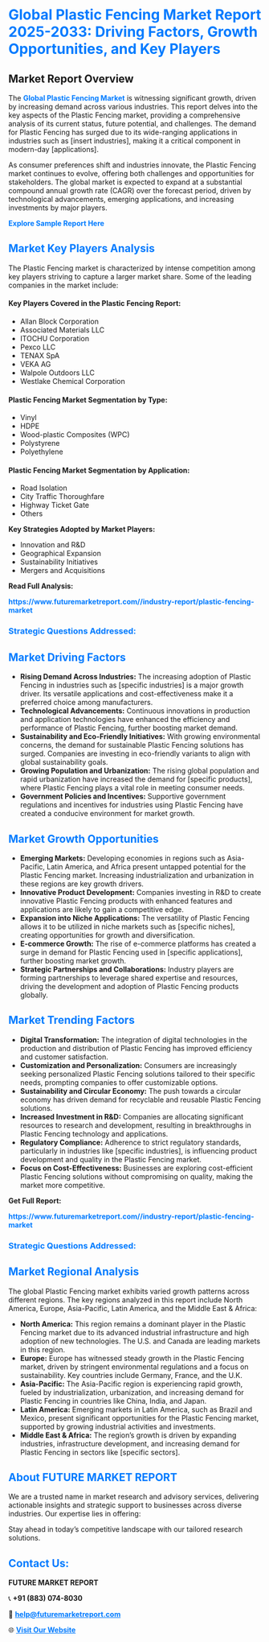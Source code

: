 <h1 style="color: #007BFF;">Global Plastic Fencing Market Report 2025-2033: Driving Factors, Growth Opportunities, and Key Players</h1>

<section id="overview">
<h2>Market Report Overview</h2>
<p>The <a href="https://www.futuremarketreport.com//industry-report/plastic-fencing-market" style="color: #007BFF; text-decoration: none;"><strong>Global Plastic Fencing Market</strong></a> is witnessing significant growth, driven by increasing demand across various industries. This report delves into the key aspects of the Plastic Fencing market, providing a comprehensive analysis of its current status, future potential, and challenges. The demand for Plastic Fencing has surged due to its wide-ranging applications in industries such as [insert industries], making it a critical component in modern-day [applications].</p>
<p>As consumer preferences shift and industries innovate, the Plastic Fencing market continues to evolve, offering both challenges and opportunities for stakeholders. The global market is expected to expand at a substantial compound annual growth rate (CAGR) over the forecast period, driven by technological advancements, emerging applications, and increasing investments by major players.</p>
</section>

<section id="overview">
<p><a href="https://www.futuremarketreport.com//request-sample/reportId=58480" style="color: #007BFF; text-decoration: none;"><strong>Explore Sample Report Here</strong></a></p>
</section>

<section id="key-players">
<h2 style="color: #007BFF;">Market Key Players Analysis</h2>
<p>The Plastic Fencing market is characterized by intense competition among key players striving to capture a larger market share. Some of the leading companies in the market include:</p>
<h4>Key Players Covered in the Plastic Fencing Report:</h4>
<ul><li>Allan Block Corporation</li><li>Associated Materials LLC</li><li>ITOCHU Corporation</li><li>Pexco LLC</li><li>TENAX SpA</li><li>VEKA AG</li><li>Walpole Outdoors LLC</li><li>Westlake Chemical Corporation</li></ul>
<h4>Plastic Fencing Market Segmentation by Type:</h4>
<ul><li>Vinyl</li><li>HDPE</li><li>Wood-plastic Composites (WPC)</li><li>Polystyrene</li><li>Polyethylene</li></ul>

<h4>Plastic Fencing Market Segmentation by Application:</h4>
<ul><li>Road Isolation</li><li>City Traffic Thoroughfare</li><li>Highway Ticket Gate</li><li>Others</li></ul>
<p><strong>Key Strategies Adopted by Market Players:</strong></p>
<ul>
<li>Innovation and R&D</li>
<li>Geographical Expansion</li>
<li>Sustainability Initiatives</li>
<li>Mergers and Acquisitions</li>
</ul>
</section>

<section>
<p><strong>Read Full Analysis: </strong></p><a href="https://www.futuremarketreport.com//industry-report/plastic-fencing-market" style="color: #007BFF; text-decoration: none;"><strong>https://www.futuremarketreport.com//industry-report/plastic-fencing-market</strong></a>
<h3 style="color: #007BFF;">Strategic Questions Addressed:</h3>
</section>

<section id="driving-factors">
<h2 style="color: #007BFF;">Market Driving Factors</h2>
<ul>
<li><strong>Rising Demand Across Industries:</strong> The increasing adoption of Plastic Fencing in industries such as [specific industries] is a major growth driver. Its versatile applications and cost-effectiveness make it a preferred choice among manufacturers.</li>
<li><strong>Technological Advancements:</strong> Continuous innovations in production and application technologies have enhanced the efficiency and performance of Plastic Fencing, further boosting market demand.</li>
<li><strong>Sustainability and Eco-Friendly Initiatives:</strong> With growing environmental concerns, the demand for sustainable Plastic Fencing solutions has surged. Companies are investing in eco-friendly variants to align with global sustainability goals.</li>
<li><strong>Growing Population and Urbanization:</strong> The rising global population and rapid urbanization have increased the demand for [specific products], where Plastic Fencing plays a vital role in meeting consumer needs.</li>
<li><strong>Government Policies and Incentives:</strong> Supportive government regulations and incentives for industries using Plastic Fencing have created a conducive environment for market growth.</li>
</ul>
</section>

<section id="growth-opportunities">
<h2 style="color: #007BFF;">Market Growth Opportunities</h2>
<ul>
<li><strong>Emerging Markets:</strong> Developing economies in regions such as Asia-Pacific, Latin America, and Africa present untapped potential for the Plastic Fencing market. Increasing industrialization and urbanization in these regions are key growth drivers.</li>
<li><strong>Innovative Product Development:</strong> Companies investing in R&D to create innovative Plastic Fencing products with enhanced features and applications are likely to gain a competitive edge.</li>
<li><strong>Expansion into Niche Applications:</strong> The versatility of Plastic Fencing allows it to be utilized in niche markets such as [specific niches], creating opportunities for growth and diversification.</li>
<li><strong>E-commerce Growth:</strong> The rise of e-commerce platforms has created a surge in demand for Plastic Fencing used in [specific applications], further boosting market growth.</li>
<li><strong>Strategic Partnerships and Collaborations:</strong> Industry players are forming partnerships to leverage shared expertise and resources, driving the development and adoption of Plastic Fencing products globally.</li>
</ul>
</section>

<section id="trending-factors">
<h2 style="color: #007BFF;">Market Trending Factors</h2>
<ul>
<li><strong>Digital Transformation:</strong> The integration of digital technologies in the production and distribution of Plastic Fencing has improved efficiency and customer satisfaction.</li>
<li><strong>Customization and Personalization:</strong> Consumers are increasingly seeking personalized Plastic Fencing solutions tailored to their specific needs, prompting companies to offer customizable options.</li>
<li><strong>Sustainability and Circular Economy:</strong> The push towards a circular economy has driven demand for recyclable and reusable Plastic Fencing solutions.</li>
<li><strong>Increased Investment in R&D:</strong> Companies are allocating significant resources to research and development, resulting in breakthroughs in Plastic Fencing technology and applications.</li>
<li><strong>Regulatory Compliance:</strong> Adherence to strict regulatory standards, particularly in industries like [specific industries], is influencing product development and quality in the Plastic Fencing market.</li>
<li><strong>Focus on Cost-Effectiveness:</strong> Businesses are exploring cost-efficient Plastic Fencing solutions without compromising on quality, making the market more competitive.</li>
</ul>
</section>

<section>
<p><strong>Get Full Report: </strong></p><a href="https://www.futuremarketreport.com//industry-report/plastic-fencing-market" style="color: #007BFF; text-decoration: none;"><strong>https://www.futuremarketreport.com//industry-report/plastic-fencing-market</strong></a>
<h3 style="color: #007BFF;">Strategic Questions Addressed:</h3>
</section>


<section id="regional-analysis">
<h2 style="color: #007BFF;">Market Regional Analysis</h2>
<p>The global Plastic Fencing market exhibits varied growth patterns across different regions. The key regions analyzed in this report include North America, Europe, Asia-Pacific, Latin America, and the Middle East & Africa:</p>
<ul>
<li><strong>North America:</strong> This region remains a dominant player in the Plastic Fencing market due to its advanced industrial infrastructure and high adoption of new technologies. The U.S. and Canada are leading markets in this region.</li>
<li><strong>Europe:</strong> Europe has witnessed steady growth in the Plastic Fencing market, driven by stringent environmental regulations and a focus on sustainability. Key countries include Germany, France, and the U.K.</li>
<li><strong>Asia-Pacific:</strong> The Asia-Pacific region is experiencing rapid growth, fueled by industrialization, urbanization, and increasing demand for Plastic Fencing in countries like China, India, and Japan.</li>
<li><strong>Latin America:</strong> Emerging markets in Latin America, such as Brazil and Mexico, present significant opportunities for the Plastic Fencing market, supported by growing industrial activities and investments.</li>
<li><strong>Middle East & Africa:</strong> The region’s growth is driven by expanding industries, infrastructure development, and increasing demand for Plastic Fencing in sectors like [specific sectors].</li>
</ul>
</section>

<footer>
<h2 style="color: #007BFF;">About FUTURE MARKET REPORT</h2>
<p>We are a trusted name in market research and advisory services, delivering actionable insights and strategic support to businesses across diverse industries. Our expertise lies in offering:</p>

<p>Stay ahead in today’s competitive landscape with our tailored research solutions.</p>

<h2 style="color: #007BFF;">Contact Us:</h2>
<p><strong>FUTURE MARKET REPORT</strong></p>
<p>📞 <strong>+91 (883) 074-8030</strong></p>
<p>📧 <strong><a href="mailto:help@futuremarketreport.com" style="color: #007BFF;">help@futuremarketreport.com</a></strong></p>
<p>🌐 <strong><a href="https://www.futuremarketreport.com/" style="color: #007BFF;">Visit Our Website</a></strong></p>
</footer>